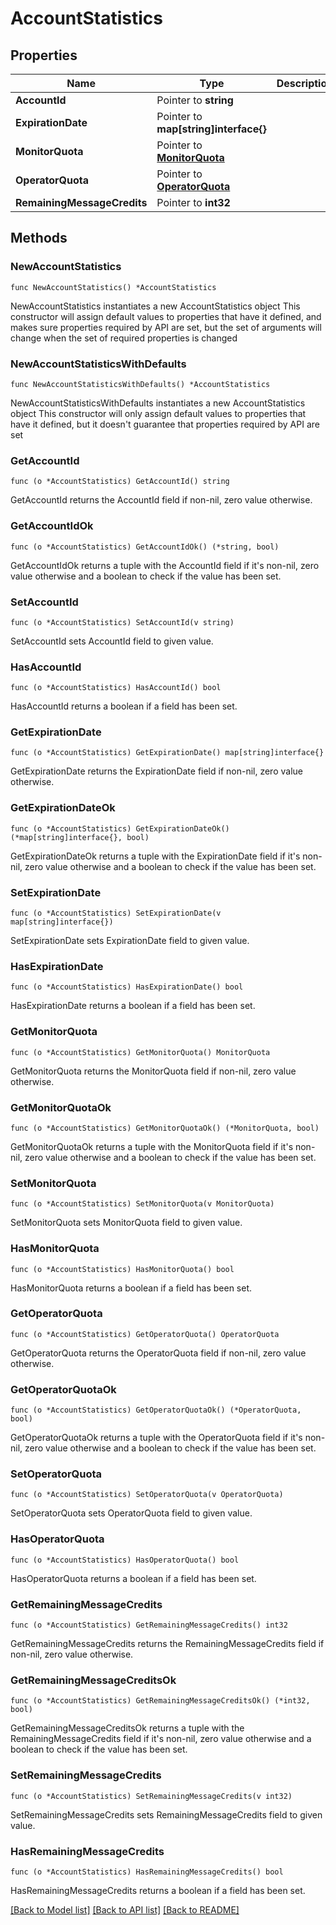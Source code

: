 # AccountStatistics

## Properties

Name | Type | Description | Notes
------------ | ------------- | ------------- | -------------
**AccountId** | Pointer to **string** |  | [optional] 
**ExpirationDate** | Pointer to **map[string]interface{}** |  | [optional] 
**MonitorQuota** | Pointer to [**MonitorQuota**](MonitorQuota.md) |  | [optional] 
**OperatorQuota** | Pointer to [**OperatorQuota**](OperatorQuota.md) |  | [optional] 
**RemainingMessageCredits** | Pointer to **int32** |  | [optional] 

## Methods

### NewAccountStatistics

`func NewAccountStatistics() *AccountStatistics`

NewAccountStatistics instantiates a new AccountStatistics object
This constructor will assign default values to properties that have it defined,
and makes sure properties required by API are set, but the set of arguments
will change when the set of required properties is changed

### NewAccountStatisticsWithDefaults

`func NewAccountStatisticsWithDefaults() *AccountStatistics`

NewAccountStatisticsWithDefaults instantiates a new AccountStatistics object
This constructor will only assign default values to properties that have it defined,
but it doesn't guarantee that properties required by API are set

### GetAccountId

`func (o *AccountStatistics) GetAccountId() string`

GetAccountId returns the AccountId field if non-nil, zero value otherwise.

### GetAccountIdOk

`func (o *AccountStatistics) GetAccountIdOk() (*string, bool)`

GetAccountIdOk returns a tuple with the AccountId field if it's non-nil, zero value otherwise
and a boolean to check if the value has been set.

### SetAccountId

`func (o *AccountStatistics) SetAccountId(v string)`

SetAccountId sets AccountId field to given value.

### HasAccountId

`func (o *AccountStatistics) HasAccountId() bool`

HasAccountId returns a boolean if a field has been set.

### GetExpirationDate

`func (o *AccountStatistics) GetExpirationDate() map[string]interface{}`

GetExpirationDate returns the ExpirationDate field if non-nil, zero value otherwise.

### GetExpirationDateOk

`func (o *AccountStatistics) GetExpirationDateOk() (*map[string]interface{}, bool)`

GetExpirationDateOk returns a tuple with the ExpirationDate field if it's non-nil, zero value otherwise
and a boolean to check if the value has been set.

### SetExpirationDate

`func (o *AccountStatistics) SetExpirationDate(v map[string]interface{})`

SetExpirationDate sets ExpirationDate field to given value.

### HasExpirationDate

`func (o *AccountStatistics) HasExpirationDate() bool`

HasExpirationDate returns a boolean if a field has been set.

### GetMonitorQuota

`func (o *AccountStatistics) GetMonitorQuota() MonitorQuota`

GetMonitorQuota returns the MonitorQuota field if non-nil, zero value otherwise.

### GetMonitorQuotaOk

`func (o *AccountStatistics) GetMonitorQuotaOk() (*MonitorQuota, bool)`

GetMonitorQuotaOk returns a tuple with the MonitorQuota field if it's non-nil, zero value otherwise
and a boolean to check if the value has been set.

### SetMonitorQuota

`func (o *AccountStatistics) SetMonitorQuota(v MonitorQuota)`

SetMonitorQuota sets MonitorQuota field to given value.

### HasMonitorQuota

`func (o *AccountStatistics) HasMonitorQuota() bool`

HasMonitorQuota returns a boolean if a field has been set.

### GetOperatorQuota

`func (o *AccountStatistics) GetOperatorQuota() OperatorQuota`

GetOperatorQuota returns the OperatorQuota field if non-nil, zero value otherwise.

### GetOperatorQuotaOk

`func (o *AccountStatistics) GetOperatorQuotaOk() (*OperatorQuota, bool)`

GetOperatorQuotaOk returns a tuple with the OperatorQuota field if it's non-nil, zero value otherwise
and a boolean to check if the value has been set.

### SetOperatorQuota

`func (o *AccountStatistics) SetOperatorQuota(v OperatorQuota)`

SetOperatorQuota sets OperatorQuota field to given value.

### HasOperatorQuota

`func (o *AccountStatistics) HasOperatorQuota() bool`

HasOperatorQuota returns a boolean if a field has been set.

### GetRemainingMessageCredits

`func (o *AccountStatistics) GetRemainingMessageCredits() int32`

GetRemainingMessageCredits returns the RemainingMessageCredits field if non-nil, zero value otherwise.

### GetRemainingMessageCreditsOk

`func (o *AccountStatistics) GetRemainingMessageCreditsOk() (*int32, bool)`

GetRemainingMessageCreditsOk returns a tuple with the RemainingMessageCredits field if it's non-nil, zero value otherwise
and a boolean to check if the value has been set.

### SetRemainingMessageCredits

`func (o *AccountStatistics) SetRemainingMessageCredits(v int32)`

SetRemainingMessageCredits sets RemainingMessageCredits field to given value.

### HasRemainingMessageCredits

`func (o *AccountStatistics) HasRemainingMessageCredits() bool`

HasRemainingMessageCredits returns a boolean if a field has been set.


[[Back to Model list]](../README.md#documentation-for-models) [[Back to API list]](../README.md#documentation-for-api-endpoints) [[Back to README]](../README.md)


